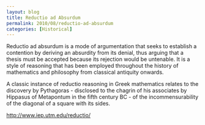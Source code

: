 ```yaml
---
layout: blog
title: Reductio ad Absurdum
permalink: 2010/08/reductio-ad-absurdum
categories: [Historical]
---
```


<p>Reductio ad absurdum is a mode of argumentation that seeks to establish a contention by deriving an absurdity from its denial, thus arguing that a thesis must be accepted because its rejection would be untenable. It is a style of reasoning that has been employed throughout the history of mathematics and philosophy from classical antiquity onwards.</p>
<p>A classic instance of reductio reasoning in Greek mathematics relates to the discovery by Pythagoras - disclosed to the chagrin of his associates by Hippasus of Metapontum in the fifth century BC - of the incommensurability of the diagonal of a square with its sides.</p>
<p><a href="http://www.iep.utm.edu/reductio/" title="http://www.iep.utm.edu/reductio/">http://www.iep.utm.edu/reductio/</a></p>
